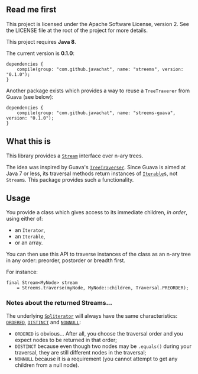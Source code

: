 ## Read me first

This project is licensed under the Apache Software License, version 2. See the
LICENSE file at the root of the project for more details.

This project requires **Java 8**.

The current version is **0.1.0**:

```
dependencies {
    compile(group: "com.github.javachat", name: "streems", version: "0.1.0");
}
```

Another package exists which provides a way to reuse a `TreeTraverer` from Guava
(see below):


```
dependencies {
    compile(group: "com.github.javachat", name: "streems-guava", version: "0.1.0");
}
```

## What this is

This library provides a
[`Stream`](http://docs.oracle.com/javase/8/docs/api/java/util/stream/Stream.html)
interface over n-ary trees.

The idea was inspired by Guava's
[`TreeTraverser`](http://docs.guava-libraries.googlecode.com/git-history/release/javadoc/com/google/common/collect/TreeTraverser.html).
Since Guava is aimed at Java 7 or less, its traversal methods return instances
of
[`Iterable`](http://docs.oracle.com/javase/8/docs/api/java/lang/Iterable.html)s,
not `Stream`s. This package provides such a functionality.

## Usage

You provide a class which gives access to its immediate children, _in order_,
using either of:

* an `Iterator`,
* an `Iterable`,
* or an array.

You can then use this API to traverse instances of the class as an n-ary tree in
any order: preorder, postorder or breadth first.

For instance:

```
final Stream<MyNode> stream
    = Streems.traverse(myNode, MyNode::children, Traversal.PREORDER);
```

### Notes about the returned Streams...

The underlying
[`Spliterator`](http://docs.oracle.com/javase/8/docs/api/java/util/Spliterator.html)
will always have the same characteristics:
[`ORDERED`](http://docs.oracle.com/javase/8/docs/api/java/util/Spliterator.html#ORDERED),
[`DISTINCT`](http://docs.oracle.com/javase/8/docs/api/java/util/Spliterator.html#DISTINCT) and
[`NONNULL`](http://docs.oracle.com/javase/8/docs/api/java/util/Spliterator.html#NONNULL):

* `ORDERED` is obvious... After all, you choose the traversal order and you
  expect nodes to be returned in that order;
* `DISTINCT` because even though two nodes may be `.equals()` during your
  traversal, they are still different nodes in the traversal;
* `NONNULL` because it is a requirement (you cannot attempt to get any children
  from a null node).

